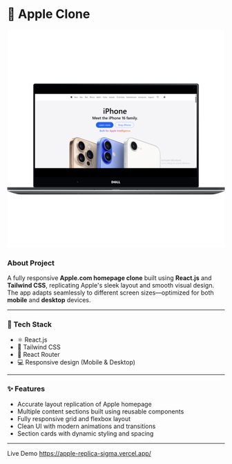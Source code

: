 # 🍎 Apple Clone
![Dashboard Screenshot](Apple.png)
### About Project
A fully responsive **Apple.com homepage clone** built using **React.js** and **Tailwind CSS**, replicating Apple's sleek layout and smooth visual design. The app adapts seamlessly to different screen sizes—optimized for both **mobile** and **desktop** devices.

---

### 🧱 Tech Stack

- ⚛️ React.js  
- 💨 Tailwind CSS  
- 🧭 React Router  
- 💻 Responsive design (Mobile & Desktop)

---

### ✨ Features

- Accurate layout replication of Apple homepage
- Multiple content sections built using reusable components
- Fully responsive grid and flexbox layout
- Clean UI with modern animations and transitions
- Section cards with dynamic styling and spacing

---

 Live Demo
https://apple-replica-sigma.vercel.app/
